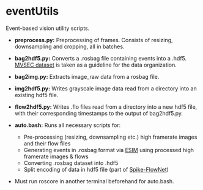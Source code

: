 # eventUtils
Event-based vision utility scripts.
* **preprocess.py:** Preprocessing of frames. Consists of resizing, downsampling and cropping, all in batches.
* **bag2hdf5.py:** Converts a .rosbag file containing events into a .hdf5. [MVSEC dataset](https://daniilidis-group.github.io/mvsec/) is taken as a guideline for the data organization.
* **bag2img.py:** Extracts image_raw data from a rosbag file.
* **img2hdf5.py:** Writes grayscale image data read from a directory into an existing hdf5 file.
* **flow2hdf5.py:** Writes .flo files read from a directory into a new hdf5 file, with their corresponding timestamps to the output of bag2hdf5.py.
* **auto.bash:** Runs all necessary scripts for:
    * Pre-processing (resizing, downsampling etc.) high framerate images and their flow files
    * Generating events in .rosbag format via [ESIM](https://github.com/uzh-rpg/rpg_esim) using processed high framerate images & flows 
    * Converting .rosbag dataset into .hdf5
    * Split encoding of data in hdf5 file (part of [Spike-FlowNet](https://github.com/chan8972/Spike-FlowNet))

* Must run roscore in another terminal beforehand for auto.bash.
